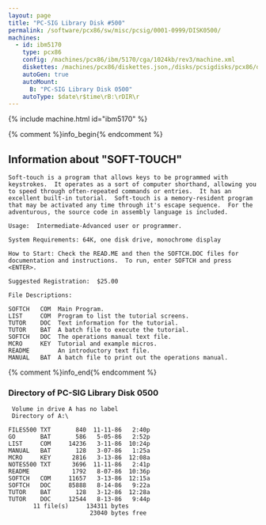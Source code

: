 ```yaml
---
layout: page
title: "PC-SIG Library Disk #500"
permalink: /software/pcx86/sw/misc/pcsig/0001-0999/DISK0500/
machines:
  - id: ibm5170
    type: pcx86
    config: /machines/pcx86/ibm/5170/cga/1024kb/rev3/machine.xml
    diskettes: /machines/pcx86/diskettes.json,/disks/pcsigdisks/pcx86/diskettes.json
    autoGen: true
    autoMount:
      B: "PC-SIG Library Disk 0500"
    autoType: $date\r$time\rB:\rDIR\r
---
```


{% include machine.html id="ibm5170" %}

{% comment %}info_begin{% endcomment %}

## Information about "SOFT-TOUCH"

    Soft-touch is a program that allows keys to be programmed with
    keystrokes.  It operates as a sort of computer shorthand, allowing you
    to speed through often-repeated commands or entries.  It has an
    excellent built-in tutorial.  Soft-touch is a memory-resident program
    that may be activated any time through it's escape sequence.  For the
    adventurous, the source code in assembly language is included.
    
    Usage:  Intermediate-Advanced user or programmer.
    
    System Requirements: 64K, one disk drive, monochrome display
    
    How to Start: Check the READ.ME and then the SOFTCH.DOC files for
    documentation and instructions.  To run, enter SOFTCH and press
    <ENTER>.
    
    Suggested Registration:  $25.00
    
    File Descriptions:
    
    SOFTCH   COM  Main Program.
    LIST     COM  Program to list the tutorial screens.
    TUTOR    DOC  Text information for the tutorial.
    TUTOR    BAT  A batch file to execute the tutorial.
    SOFTCH   DOC  The operations manual text file.
    MCRO     KEY  Tutorial and example micros.
    README        An introductory text file.
    MANUAL   BAT  A batch file to print out the operations manual.
{% comment %}info_end{% endcomment %}


### Directory of PC-SIG Library Disk 0500

     Volume in drive A has no label
     Directory of A:\

    FILES500 TXT       840  11-11-86   2:40p
    GO       BAT       586   5-05-86   2:52p
    LIST     COM     14236   3-11-86  10:24p
    MANUAL   BAT       128   3-07-86   1:25a
    MCRO     KEY      2816   3-13-86  12:08a
    NOTES500 TXT      3696  11-11-86   2:41p
    README            1792   8-07-86  10:36p
    SOFTCH   COM     11657   3-13-86  12:15a
    SOFTCH   DOC     85888   8-14-86   9:22a
    TUTOR    BAT       128   3-12-86  12:28a
    TUTOR    DOC     12544   8-13-86   9:44p
           11 file(s)     134311 bytes
                           23040 bytes free
